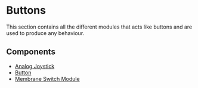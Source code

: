 # Buttons
This section contains all the different modules that acts like buttons and are used to produce any behaviour.

## Components

* [Analog Joystick](./Analog%20Joystick)
* [Button](./Button)
* [Membrane Switch Module](./Membrane%20Switch%20Module)
